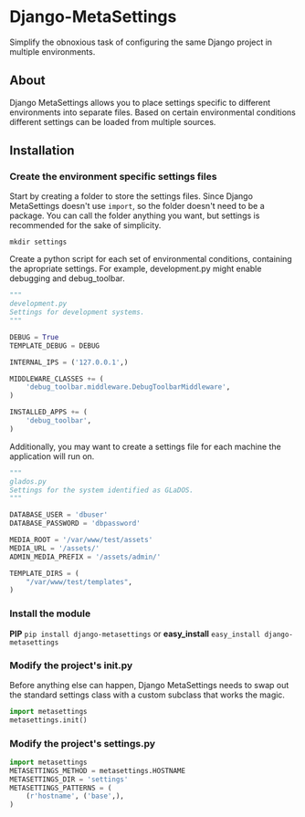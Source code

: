 # Django-MetaSettings

Simplify the obnoxious task of configuring the same Django project in multiple environments.

## About

Django MetaSettings allows you to place settings specific to different environments into separate files. Based on certain environmental conditions different settings can be loaded from multiple sources.

## Installation

### Create the environment specific settings files

Start by creating a folder to store the settings files. Since Django MetaSettings doesn't use ``import``, so the folder doesn't need to be a package. You can call the folder anything you want, but settings is recommended for the sake of simplicity.

``mkdir settings``

Create a python script for each set of environmental conditions, containing the apropriate settings. For example, development.py might enable debugging and debug_toolbar.

``` python
"""
development.py
Settings for development systems.
"""

DEBUG = True
TEMPLATE_DEBUG = DEBUG

INTERNAL_IPS = ('127.0.0.1',)

MIDDLEWARE_CLASSES += (
	'debug_toolbar.middleware.DebugToolbarMiddleware',
)

INSTALLED_APPS += (
	'debug_toolbar',
)
```

Additionally, you may want to create a settings file for each machine the application will run on.

``` python
"""
glados.py
Settings for the system identified as GLaDOS.
"""

DATABASE_USER = 'dbuser'
DATABASE_PASSWORD = 'dbpassword'

MEDIA_ROOT = '/var/www/test/assets'
MEDIA_URL = '/assets/'
ADMIN_MEDIA_PREFIX = '/assets/admin/'

TEMPLATE_DIRS = (
	"/var/www/test/templates",
)
```

### Install the module

**PIP** ``pip install django-metasettings`` or **easy_install** ``easy_install django-metasettings``

### Modify the project's __init__.py

Before anything else can happen, Django MetaSettings needs to swap out the standard settings class with a custom subclass that works the magic.

``` python
import metasettings
metasettings.init()
```

### Modify the project's settings.py

``` python
import metasettings
METASETTINGS_METHOD = metasettings.HOSTNAME
METASETTINGS_DIR = 'settings'
METASETTINGS_PATTERNS = (
	(r'hostname', ('base',),
)
```